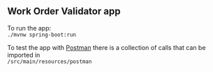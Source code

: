 ## Work Order Validator app

To run the app:\
```./mvnw spring-boot:run```

To test the app with [Postman](https://www.postman.com/) there is a collection of calls that can be imported in \
```/src/main/resources/postman```